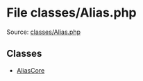 File classes/Alias.php
=========

Source: [classes/Alias.php](https://github.com/PrestaShop/PrestaShop/blob/1.6.0.5/classes/Alias.php)


Classes
-------

* [AliasCore](class.AliasCore.md)

